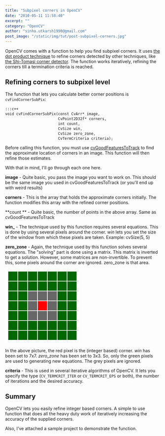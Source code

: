 ```yaml
---
title: "Subpixel corners in OpenCV"
date: "2010-05-11 11:58:40"
excerpt: ""
category: "OpenCV"
author: "sinha.utkarsh1990@gmail.com"
post_image: "/static/img/tut/post-subpixel-corners.jpg"
---
```

OpenCV comes with a function to help you find subpixel corners. It uses [the dot product technique](/tutorials/subpixel-corners-increasing-accuracy/) to refine corners detected by other techniques, like [the Shi-Tomasi corner detector](/tutorials/the-shitomasi-corner-detector/). The function works iteratively, refining the corners till a termination criteria is reached. 

## Refining corners to subpixel level

The function that lets you calculate better corner positions is `cvFindCornerSubPix`: 
    
    :::c++
    void cvFindCornerSubPix(const CvArr* image,
                            CvPoint2D32f* corners,
                            int count,
                            CvSize win,
                            CvSize zero_zone,
                            CvTermCriteria criteria);
    

Before calling this function, you must use [cvGoodFeaturesToTrack](/tutorials/corner-detection-in-opencv/) to find the approximate location of corners in an image. This function will then refine those estimates.

With that in mind, I'll go through each one here. 

**image** - Quite basic, you pass the image you want to work on. This should be the same image you used in cvGoodFeaturesToTrack (or you'll end up with weird results)

**corners** - This is the array that holds the approximate corners initially. The function modifies this array with the refined corner positions.

**count ** - Quite basic, the number of points in the above array. Same as cvGoodFeaturesToTrack

**win_** - The technique used by this function requires several equations. This is done by using several pixels around the corner. _win_ lets you set the size of the window from which these pixels are taken. Example: cvSize(5, 5) 

**zero_zone** - Again, the technique used by this function solves several equations. The "solving" part is done using a matrix. This matrix is inverted to get a solution. However, some matrices are non-invertible. To prevent this, some pixels around the corner are ignored. zero_zone is that area.

![](/static/img/tut/subpixel-opencv-demo.jpg)

In the above picture, the red pixel is the (integer based) corner. _win_ has been set to 7x7. _zero_zone_ has been set to 3x3. So, only the green pixels are used to generating new equations. The grey pixels are ignored.

**criteria** - This is used in several iterative algorithms of OpenCV. It lets you specify the type (`CV_TERMCRIT_ITER` or `CV_TERMCRIT_EPS` or both), the number of iterations and the desired accuracy. 

## Summary

OpenCV lets you easily refine integer based corners. A simple to use function that does all the heavy duty work of iteratively increasing the accuracy of the supplied corners.

Also, I've attached a sample project to demonstrate the function.

